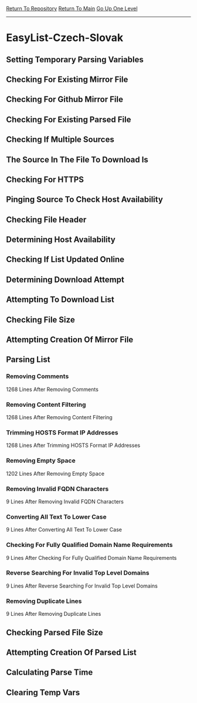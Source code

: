 [Return To Repository](https://github.com/deathbybandaid/piholeparser/)
[Return To Main](https://github.com/deathbybandaid/piholeparser/blob/master/RecentRunLogs/Mainlog.md)
[Go Up One Level](https://github.com/deathbybandaid/piholeparser/blob/master/RecentRunLogs/TopLevelScripts/30-Processing-Blacklists.md)
____________________________________
# EasyList-Czech-Slovak
## Setting Temporary Parsing Variables
## Checking For Existing Mirror File
## Checking For Github Mirror File
## Checking For Existing Parsed File
## Checking If Multiple Sources
## The Source In The File To Download Is
## Checking For HTTPS
## Pinging Source To Check Host Availability
## Checking File Header
## Determining Host Availability
## Checking If List Updated Online
## Determining Download Attempt
## Attempting To Download List
## Checking File Size
## Attempting Creation Of Mirror File
## Parsing List
### Removing Comments
1268 Lines After Removing Comments
### Removing Content Filtering
1268 Lines After Removing Content Filtering
### Trimming HOSTS Format IP Addresses
1268 Lines After Trimming HOSTS Format IP Addresses
### Removing Empty Space
1202 Lines After Removing Empty Space
### Removing Invalid FQDN Characters
9 Lines After Removing Invalid FQDN Characters
### Converting All Text To Lower Case
9 Lines After Converting All Text To Lower Case
### Checking For Fully Qualified Domain Name Requirements
9 Lines After Checking For Fully Qualified Domain Name Requirements
### Reverse Searching For Invalid Top Level Domains
9 Lines After Reverse Searching For Invalid Top Level Domains
### Removing Duplicate Lines
9 Lines After Removing Duplicate Lines
## Checking Parsed File Size
## Attempting Creation Of Parsed List
## Calculating Parse Time
## Clearing Temp Vars
